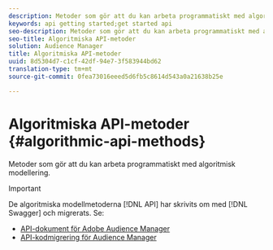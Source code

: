 ```yaml
---
description: Metoder som gör att du kan arbeta programmatiskt med algoritmisk modellering.
keywords: api getting started;get started api
seo-description: Metoder som gör att du kan arbeta programmatiskt med algoritmisk modellering.
seo-title: Algoritmiska API-metoder
solution: Audience Manager
title: Algoritmiska API-metoder
uuid: 8d5304d7-c1cf-42df-94e7-3f583944bd62
translation-type: tm+mt
source-git-commit: 0fea73016eeed5d6fb5c8614d543a0a21638b25e

---
```



# Algoritmiska API-metoder {#algorithmic-api-methods}

Metoder som gör att du kan arbeta programmatiskt med algoritmisk modellering.

>[!IMPORTANT]
>
>De algoritmiska modellmetoderna [!DNL API] har skrivits om med [!DNL Swagger] och migrerats. Se:
>
>* [API-dokument för Adobe Audience Manager](https://bank.demdex.com/portal/swagger/index.html)
>* [API-kodmigrering för Audience Manager](../../api/api-swagger-migration.md)